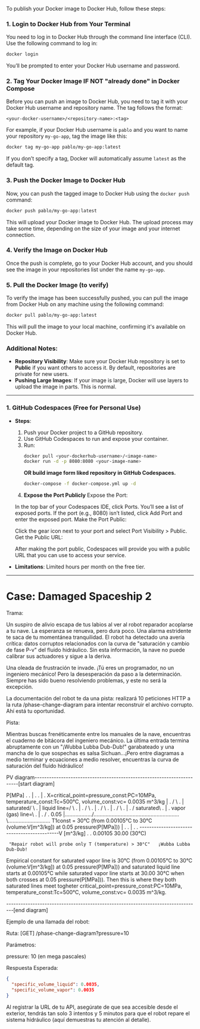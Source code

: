 To publish your Docker image to Docker Hub, follow these steps:

### 1. **Login to Docker Hub from Your Terminal**
You need to log in to Docker Hub through the command line interface (CLI). Use the following command to log in:

```bash
docker login
```

You’ll be prompted to enter your Docker Hub username and password.

### 2. **Tag Your Docker Image IF NOT "already done" in Docker Compose**
Before you can push an image to Docker Hub, you need to tag it with your Docker Hub username and repository name. The tag follows the format:

```
<your-docker-username>/<repository-name>:<tag>
```

For example, if your Docker Hub username is `pablo` and you want to name your repository `my-go-app`, tag the image like this:

```bash
docker tag my-go-app pablo/my-go-app:latest
```

If you don’t specify a tag, Docker will automatically assume `latest` as the default tag.

### 3. **Push the Docker Image to Docker Hub**
Now, you can push the tagged image to Docker Hub using the `docker push` command:

```bash
docker push pablo/my-go-app:latest
```

This will upload your Docker image to Docker Hub. The upload process may take some time, depending on the size of your image and your internet connection.

### 4. **Verify the Image on Docker Hub**
Once the push is complete, go to your Docker Hub account, and you should see the image in your repositories list under the name `my-go-app`.

### 5. **Pull the Docker Image (to verify)**
To verify the image has been successfully pushed, you can pull the image from Docker Hub on any machine using the following command:

```bash
docker pull pablo/my-go-app:latest
```

This will pull the image to your local machine, confirming it's available on Docker Hub.

### Additional Notes:
- **Repository Visibility**: Make sure your Docker Hub repository is set to **Public** if you want others to access it. By default, repositories are private for new users.
- **Pushing Large Images**: If your image is large, Docker will use layers to upload the image in parts. This is normal.



---

### 1. **GitHub Codespaces (Free for Personal Use)**
- **Steps**:
  1. Push your Docker project to a GitHub repository.
  2. Use GitHub Codespaces to run and expose your container.
  3. Run:
     ```bash
     docker pull <your-dockerhub-username>/<image-name>
     docker run -d -p 8080:8080 <your-image-name>
     ```
     **OR build image form liked repository in GitHub Codespaces.**
     ```bash
     docker-compose -f docker-compose.yml up -d
     ```
  4. **Expose the Port Publicly**
    Expose the Port:

    In the top bar of your Codespaces IDE, click Ports.
    You’ll see a list of exposed ports. If the port (e.g., 8080) isn’t listed, click Add Port and enter the exposed port.
    Make the Port Public:

    Click the gear icon next to your port and select Port Visibility > Public.
    Get the Public URL:

    After making the port public, Codespaces will provide you with a public URL that you can use to access your service.

- **Limitations**: Limited hours per month on the free tier.



---
# Case: Damaged Spaceship 2

Trama:

Un suspiro de alivio escapa de tus labios al ver al robot reparador acoplarse a tu nave. La esperanza se renueva, pero dura poco. Una alarma estridente te saca de tu momentánea tranquilidad. El robot ha detectado una avería crítica: datos corruptos relacionados con la curva de "saturación y cambio de fase P-v" del fluido hidráulico. Sin esta información, la nave no puede calibrar sus actuadores y sigue a la deriva.

Una oleada de frustración te invade. ¡Tú eres un programador, no un ingeniero mecánico! Pero la desesperación da paso a la determinación. Siempre has sido bueno resolviendo problemas, y este no será la excepción.

La documentación del robot te da una pista: realizará 10 peticiones HTTP a la ruta /phase-change-diagram para intentar reconstruir el archivo corrupto. Ahí está tu oportunidad.

Pista:

Mientras buscas frenéticamente entre los manuales de la nave, encuentras el cuaderno de bitácora del ingeniero mecánico. La última entrada termina abruptamente con un "¡Wubba Lubba Dub-Dub!" garabateado y una mancha de lo que sospechas es salsa Sichuan...¡Pero entre diagramas a medio terminar y ecuaciones a medio resolver, encuentras la curva de saturación del fluido hidráulico!

PV diagram-----------------------------------------------------------------------[start diagram]

   P[MPa]    .                    .
     |       .                    .
     |       .          X=critical_point=pressure_const:PC=10MPa, temperature_const:Tc=500°C, volume_const:vc= 0.0035 m^3/kg 
     |       .         / \        .
     |       saturated/   \       .
     |   liquid line=/     \      .
     |       .      /       \     .
     |       .     /         \    .
     |       .    /           \   .
     |       .   /    saturated\  .
     |       . vapor (gas) line=\ .
     |       . /                 \.
0.05 |...……………/…………………………………………………\……………….......... T1const = 30°C (from 0.00105°C to 30°C (volume:V[m^3/kg]) at 0.05 pressure(P[MPa]))
     |       .                    .
     |       .                    .
     --------------------------------------------V [m^3/kg]
             .                    .
          0.00105               30.00 (30°C)

     "Repair robot will probe only T (temperature) > 30°C"   ¡Wubba Lubba Dub-Dub!

  Empirical constant for saturated vapor line is 30°C (from 0.00105°C to 30°C (volume:V[m^3/kg]) at 0.05 pressure(P[MPa])) and saturated liquid line starts at 0.00105°C while saturated vapor line starts at 30.00 30°C when both crosses at 0.05 pressure(P[MPa])).
  Then this is where they both saturated lines meet togheter critical_point=pressure_const:PC=10MPa, temperature_const:Tc=500°C, volume_const:vc= 0.0035 m^3/kg. 

---------------------------------------------------------------------------------[end diagram]


Ejemplo de una llamada del robot:

Ruta: [GET] /phase-change-diagram?pressure=10

Parámetros:

pressure: 10 (en mega pascales)

Respuesta Esperada:

```json
{
  "specific_volume_liquid": 0.0035,
  "specific_volume_vapor": 0.0035
}
```

Al registrar la URL de tu API, asegúrate de que sea accesible desde el exterior, tendrás tan solo 3 intentos y 5 minutos para que el robot repare el sistema hidráulico (aquí demuestras tu atención al detalle).